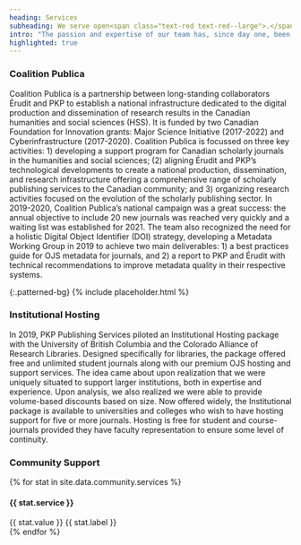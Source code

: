 ```yaml
---
heading: Services
subheading: We serve open<span class="text-red text-red--large">.</span>
intro: "The passion and expertise of our team has, since day one, been an integral part of our success. In addition to providing paid consultation and hosting services, PKP supports and serves scholarly publishing around the world through strategic projects, online engagement, documentation, and education."
highlighted: true
---
```


### Coalition Publica

Coalition Publica is a partnership between long-standing collaborators Érudit and PKP to establish a national infrastructure dedicated to the digital production and dissemination of research results in the Canadian humanities and social sciences (HSS). It is funded by two Canadian Foundation for Innovation grants: Major Science Initiative (2017-2022) and Cyberinfrastructure (2017-2020). 
Coalition Publica is focussed on three key activities: 1) developing a support program for Canadian scholarly journals in the humanities and social sciences; (2) aligning Érudit and PKP’s technological developments to create a national production, dissemination, and research infrastructure offering a comprehensive range of scholarly publishing services to the Canadian community; and 3) organizing research activities focused on the evolution of the scholarly publishing sector.
In 2019-2020, Coalition Publica’s national campaign was a great success: the annual objective to include 20 new journals was reached very quickly and a waiting list was established for 2021. The team also recognized the need for a holistic Digital Object Identifier (DOI) strategy, developing a Metadata Working Group in 2019 to achieve two main deliverables: 1) a best practices guide for OJS metadata for journals, and 2) a report to PKP and Érudit with technical recommendations to improve metadata quality in their respective systems.

{:.patterned-bg}
{% include placeholder.html %}

### Institutional Hosting

In 2019, PKP Publishing Services piloted an Institutional Hosting package with the University of British Columbia and the Colorado Alliance of Research Libraries. Designed specifically for libraries, the package offered free and unlimited student journals along with our premium OJS hosting and support services. The idea came about upon realization that we were uniquely situated to support larger institutions, both in expertise and experience. Upon analysis, we also realized we were able to provide volume-based discounts based on size. Now offered widely, the Institutional package is available to universities and colleges who wish to have hosting support for five or more journals. Hosting is free for student and course-journals provided they have faculty representation to ensure some level of continuity.

### Community Support

<article class="stats">
  {% for stat in site.data.community.services %}
  <div class="stat">
    <h4>{{ stat.service }}</h4>
    <span class="stat__value">{{ stat.value }}</span>
    <span class="stat__label">{{ stat.label }}</span>
  </div>
  {% endfor %}
</article>
